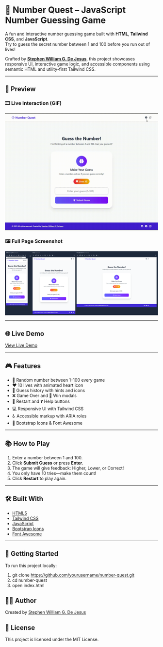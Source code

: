 # 🎲 Number Quest – JavaScript Number Guessing Game

A fun and interactive number guessing game built with **HTML**, **Tailwind CSS**, and **JavaScript**.  
Try to guess the secret number between 1 and 100 before you run out of lives!

Crafted by **[Stephen William G. De Jesus](https://www.facebook.com/stephenwilliam.dejesus.5/)**, this project showcases responsive UI, interactive game logic, and accessible components using semantic HTML and utility-first Tailwind CSS.

---

## 📸 Preview  

### 🎞️ Live Interaction (GIF)  
![Number Quest Gameplay GIF](images/demo.gif)

### 🖼️ Full Page Screenshot  
![Number Quest Screenshot](images/demo.png)

---

## 🌐 Live Demo  
[View Live Demo](https://yourusername.github.io/number-quest/) <!-- Replace with your actual live link -->

---

## 🎮 Features

- 🎯 Random number between 1–100 every game  
- ❤️ 10 lives with animated heart icon  
- 📝 Guess history with hints and icons  
- ❌ Game Over and 🎉 Win modals  
- 🔁 Restart and ❓ Help buttons  
- 💻 Responsive UI with Tailwind CSS  
- ♿ Accessible markup with ARIA roles  
- 🎨 Bootstrap Icons & Font Awesome

---

## 📚 How to Play

1. Enter a number between 1 and 100.
2. Click **Submit Guess** or press **Enter**.
3. The game will give feedback: Higher, Lower, or Correct!
4. You only have 10 tries—make them count!
5. Click **Restart** to play again.

---

## 🛠️ Built With

- [HTML5](https://developer.mozilla.org/en-US/docs/Web/Guide/HTML/HTML5)
- [Tailwind CSS](https://tailwindcss.com/)
- [JavaScript](https://developer.mozilla.org/en-US/docs/Web/JavaScript)
- [Bootstrap Icons](https://icons.getbootstrap.com/)
- [Font Awesome](https://fontawesome.com/)

---

## 🚀 Getting Started

To run this project locally:
1. git clone https://github.com/yourusername/number-quest.git
2. cd number-quest
3. open index.html

## 👨‍💻 Author
Created by [Stephen William G. De Jesus](https://www.facebook.com/stephenwilliam.dejesus.5/)

## 📄 License
This project is licensed under the MIT License.

